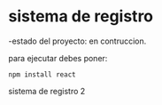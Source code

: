 <h1>sistema de registro</h1>

-estado del proyecto: en contruccion.

para ejecutar debes poner:

```npm install react```

sistema de registro 2 
